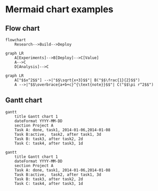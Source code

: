 # Mermaid chart examples

## Flow chart
```mermaid
flowchart 
    Research-->Build-->Deploy
```

```mermaid
graph LR
    A[Experiments]-->B[Deploy]-->C[Value]
    A-->C
    D[Analysis]-->C
```

```mermaid
graph LR
    A["$$x^2$$"] -->|"$$\sqrt{x+3}$$"| B("$$\frac{1}{2}$$")
    A -->|"$$\overbrace{a+b+c}^{\text{note}}$$"| C("$$\pi r^2$$")
```

## Gantt chart
```mermaid
gantt
    title Gantt chart 1
    dateFormat YYYY-MM-DD
    section Project A
    Task A: done, task1, 2014-01-06,2014-01-08
    Task B:active,  task2, after task1, 3d
    Task B: task3, after task2, 2d
    Task C: task4, after task3, 1d
```

```mermaid
gantt
    title Gantt chart 1
    dateFormat YYYY-MM-DD
    section Project A
    Task A: done, task1, 2014-01-06,2014-01-08
    Task B:active,  task2, after task1, 3d
    Task B: task3, after task2, 2d
    Task C: task4, after task3, 1d
```